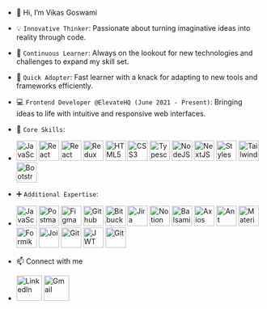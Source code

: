 - 👋 Hi, I’m Vikas Goswami
- 💡 `Innovative Thinker`: Passionate about turning imaginative ideas into reality through code.
- 🎯 `Continuous Learner`: Always on the lookout for new technologies and challenges to expand my skill set.
- 🚀 `Quick Adopter`: Fast learner with a knack for adapting to new tools and frameworks efficiently.
- 💻 `Frontend Developer @ElevateHQ (June 2021 - Present)`: Bringing ideas to life with intuitive and responsive web interfaces.
  
- 🔧 `Core Skills`:
- <img src="https://www.svgrepo.com/show/355081/js.svg" alt="JavaScript" width="40" height="40"> <img src="https://www.svgrepo.com/show/303500/react-1-logo.svg" alt="React" width="40" height="40"> <img src="https://www.svgrepo.com/show/374032/reactjs.svg" alt="React Native" width="40" height="40"> <img src="https://www.svgrepo.com/show/452093/redux.svg" alt="Redux" width="40" height="40"> <img src="https://www.svgrepo.com/show/452228/html-5.svg" alt="HTML5" width="40" height="40"> <img src="https://www.svgrepo.com/show/452185/css-3.svg" alt="CSS3" width="40" height="40"> <img src="https://www.svgrepo.com/show/374146/typescript-official.svg" alt="Typescript" width="40" height="40"> <img src="https://www.svgrepo.com/show/452075/node-js.svg" alt="NodeJS" width="40" height="40"/> <img src="https://www.svgrepo.com/show/378440/nextjs-fill.svg" alt="NextJS" width="40" height="40"> <img src="https://www.svgrepo.com/show/306811/styled-components.svg" alt="Styles Component" width="40" height="40"> <img src="https://www.svgrepo.com/show/374118/tailwind.svg" alt="Tailwind CSS" width="40" height="40"> <img src="https://www.svgrepo.com/show/353498/bootstrap.svg" alt="Bootstrap" width="40" height="40">

- ➕ `Additional Expertise`:
- <img src="https://www.svgrepo.com/show/374173/vscode3.svg" alt="JavaScript" width="40" height="40">  <img src="https://www.svgrepo.com/show/354202/postman-icon.svg" alt="Postman" width="40" height="40">  <img src="https://www.svgrepo.com/show/452202/figma.svg" alt="Figma" width="40" height="40">  <img src="https://www.svgrepo.com/show/512317/github-142.svg" alt="Github" width="40" height="40">  <img src="https://www.svgrepo.com/show/452166/bitbucket.svg" alt="Bitbucket" width="40" height="40">  <img src="https://www.svgrepo.com/show/353935/jira.svg" alt="Jira" width="40" height="40"/>  <img src="https://www.svgrepo.com/show/342071/notion.svg" alt="Notion" width="40" height="40"/>   <img src="https://balsamiq.com/assets/company/brandassets/smileyface-transparent-1080x1080.png" alt="Balsamiq" width="40" height="40"/>  <img src="https://www.vectorlogo.zone/logos/axios/axios-ar21.svg" alt="Axios" width="40" height="40"/>  <img src="https://www.svgrepo.com/show/353401/ant-design.svg" alt="Ant Design" width="40" height="40"/>  <img src= "https://www.svgrepo.com/show/354048/material-ui.svg" alt="Material UI" width="40" height="40"/>  <img src="https://static-00.iconduck.com/assets.00/formik-icon-512x512-se1fegy1.png" alt="Formik" width="40" height="40"/>  <img src="https://joi.dev/_nuxt/img/joiTransparent.c5fc726.png" alt="Joi" width="40" height="40"/>  <img src="https://www.svgrepo.com/show/452210/git.svg" alt="Git" width="40" height="40"/>  <img src="https://jwt.io/img/pic_logo.svg" alt="JWT" width="40" height="40"/> <img src="https://www.svgrepo.com/show/373763/light-json.svg" alt="Git" width="40" height="40"/>

- 📫 Connect with me
- [<img src="https://www.svgrepo.com/show/448234/linkedin.svg" alt="LinkedIn" width="50" height="50" >](https://www.linkedin.com/in/vikas-goswami-41986a205/github-buttons)  [<img src="https://www.svgrepo.com/show/452213/gmail.svg" alt="Gmail" width="50" height="50"/>](vikasg224@gmail.com)


<!---
Akki37/Akki37 is a ✨ special ✨ repository because its `README.md` (this file) appears on your GitHub profile.
You can click the Preview link to take a look at your changes.
--->
